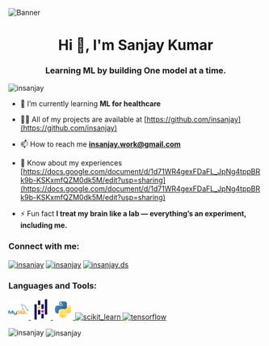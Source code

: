![Banner](https://user-images.githubusercontent.com/86270481/214122618-1bf43327-cdef-456e-81fe-fc71a9070c07.gif)
<h1 align="center">Hi 👋, I'm Sanjay Kumar</h1>
<h3 align="center">Learning ML by building One model at a time.</h3>

<p align="left"> <img src="https://komarev.com/ghpvc/?username=insanjay&label=Profile%20views&color=0e75b6&style=flat" alt="insanjay" /> </p>

- 🌱 I’m currently learning **ML for healthcare**

- 👨‍💻 All of my projects are available at [https://github.com/insanjay](https://github.com/insanjay)

- 📫 How to reach me **insanjay.work@gmail.com**

- 📄 Know about my experiences [https://docs.google.com/document/d/1d71WR4gexFDaFL_JpNg4tppBRk9b-KSKxmfQZM0dk5M/edit?usp=sharing](https://docs.google.com/document/d/1d71WR4gexFDaFL_JpNg4tppBRk9b-KSKxmfQZM0dk5M/edit?usp=sharing)

- ⚡ Fun fact **I treat my brain like a lab — everything’s an experiment, including me.**

<h3 align="left">Connect with me:</h3>
<p align="left">
<a href="https://linkedin.com/in/insanjay" target="blank"><img align="center" src="https://raw.githubusercontent.com/rahuldkjain/github-profile-readme-generator/master/src/images/icons/Social/linked-in-alt.svg" alt="insanjay" height="30" width="40" /></a>
<a href="https://kaggle.com/insanjay" target="blank"><img align="center" src="https://raw.githubusercontent.com/rahuldkjain/github-profile-readme-generator/master/src/images/icons/Social/kaggle.svg" alt="insanjay" height="30" width="40" /></a>
<a href="https://instagram.com/insanjay.ds" target="blank"><img align="center" src="https://raw.githubusercontent.com/rahuldkjain/github-profile-readme-generator/master/src/images/icons/Social/instagram.svg" alt="insanjay.ds" height="30" width="40" /></a>
</p>

<h3 align="left">Languages and Tools:</h3>
<p align="left"> <a href="https://www.mysql.com/" target="_blank" rel="noreferrer"> <img src="https://raw.githubusercontent.com/devicons/devicon/master/icons/mysql/mysql-original-wordmark.svg" alt="mysql" width="40" height="40"/> </a> <a href="https://pandas.pydata.org/" target="_blank" rel="noreferrer"> <img src="https://raw.githubusercontent.com/devicons/devicon/2ae2a900d2f041da66e950e4d48052658d850630/icons/pandas/pandas-original.svg" alt="pandas" width="40" height="40"/> </a> <a href="https://www.python.org" target="_blank" rel="noreferrer"> <img src="https://raw.githubusercontent.com/devicons/devicon/master/icons/python/python-original.svg" alt="python" width="40" height="40"/> </a> <a href="https://scikit-learn.org/" target="_blank" rel="noreferrer"> <img src="https://upload.wikimedia.org/wikipedia/commons/0/05/Scikit_learn_logo_small.svg" alt="scikit_learn" width="40" height="40"/> </a> <a href="https://www.tensorflow.org" target="_blank" rel="noreferrer"> <img src="https://www.vectorlogo.zone/logos/tensorflow/tensorflow-icon.svg" alt="tensorflow" width="40" height="40"/> </a> </p>

<p><img align="left" src="https://github-readme-stats.vercel.app/api/top-langs?username=insanjay&show_icons=true&locale=en&layout=compact" alt="insanjay" /></p>

<p>&nbsp;<img align="center" src="https://github-readme-stats.vercel.app/api?username=insanjay&show_icons=true&locale=en" alt="insanjay" /></p>
